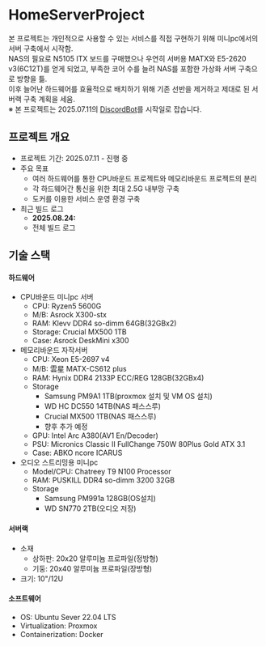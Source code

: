 # HomeServerProject  
본 프로젝트는 개인적으로 사용할 수 있는 서비스를 직접 구현하기 위해 미니pc에서의 서버 구축에서 시작함.  
NAS의 필요로 N5105 ITX 보드를 구매했으나 우연히 서버용 MATX와 E5-2620 v3(6C12T)를 얻게 되었고, 부족한 코어 수를 늘려 NAS를 포함한 가상화 서버 구축으로 방향을 틂.  
이후 늘어난 하드웨어를 효율적으로 배치하기 위해 기존 선반을 제거하고 제대로 된 서버랙 구축 계획을 세움.  
※ 본 프로젝트는 2025.07.11의 [DiscordBot](https://github.com/Kang-Junhui/DiscordBot)를 시작일로 잡습니다.  
## 프로젝트 개요  
- 프로젝트 기간: 2025.07.11 - 진행 중
- 주요 목표
  - 여러 하드웨어를 통한 CPU바운드 프로젝트와 메모리바운드 프로젝트의 분리
  - 각 하드웨어간 통신을 위한 최대 2.5G 내부망 구축
  - 도커를 이용한 서비스 운영 환경 구축  
- 최근 빌드 로그
  - **2025.08.24:**  
  - 전체 빌드 로그
## 기술 스택  
#### 하드웨어
- CPU바운드 미니pc 서버
  - CPU: Ryzen5 5600G  
  - M/B: Asrock X300-stx
  - RAM: Klevv DDR4 so-dimm 64GB(32GBx2)
  - Storage: Crucial MX500 1TB  
  - Case: Asrock DeskMini x300  
- 메모리바운드 자작서버  
  - CPU: Xeon E5-2697 v4  
  - M/B: 雲星 MATX-CS612 plus  
  - RAM: Hynix DDR4 2133P ECC/REG 128GB(32GBx4)  
  - Storage
    - Samsung PM9A1 1TB(proxmox 설치 및 VM OS 설치)
    - WD HC DC550 14TB(NAS 패스스루)
    - Crucial MX500 1TB(NAS 패스스루)
    - 향후 추가 예정  
  - GPU: Intel Arc A380(AV1 En/Decoder)  
  - PSU: Micronics Classic II FullChange 750W 80Plus Gold ATX 3.1
  - Case: ABKO ncore ICARUS
- 오디오 스트리밍용 미니pc  
  - Model/CPU: Chatreey T9 N100 Processor  
  - RAM: PUSKILL DDR4 so-dimm 3200 32GB  
  - Storage
    - Samsung PM991a 128GB(OS설치)
    - WD SN770 2TB(오디오 저장)
#### 서버랙  
- 소재
  - 상하판: 20x20 알루미늄 프로파일(정방형)
  - 기둥: 20x40 알루미늄 프로파일(장방형)
- 크기: 10"/12U
#### 소프트웨어
- OS: Ubuntu Sever 22.04 LTS
- Virtualization: Proxmox
- Containerization: Docker
